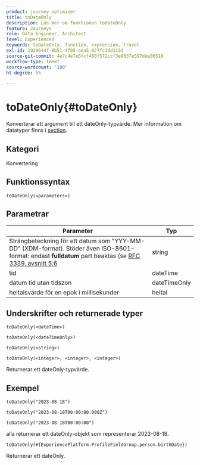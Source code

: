 ```yaml
---
product: journey optimizer
title: toDateOnly
description: Läs mer om funktionen toDateOnly
feature: Journeys
role: Data Engineer, Architect
level: Experienced
keywords: toDateOnly, function, expression, travel
exl-id: 1929644f-8b51-4f95-aea5-627fc1dd115d
source-git-commit: 4e7c4e7e6fcf488f572ccf3e9037e597dde06510
workflow-type: tm+mt
source-wordcount: '100'
ht-degree: 5%

---
```


# toDateOnly{#toDateOnly}

Konverterar ett argument till ett dateOnly-typvärde. Mer information om datatyper finns i [section](../expression/data-types.md).

## Kategori

Konvertering

## Funktionssyntax

`toDateOnly(<parameters>)`

## Parametrar

| Parameter | Typ |
|-----------|------------------|
| Strängbeteckning för ett datum som &quot;YYY-MM-DD&quot; (XDM-format). Stöder även ISO-8601-format: endast **fulldatum** part beaktas (se [RFC 3339, avsnitt 5.6](https://www.rfc-editor.org/rfc/rfc3339#section-5.6) | string |
| tid | dateTime |
| datum tid utan tidszon | dateTimeOnly |
| heltalsvärde för en epok i millisekunder | heltal |

## Underskrifter och returnerade typer

`toDateOnly(<dateTime>)`

`toDateOnly(<dateTimeOnly>)`

`toDateOnly(<string>)`

`toDateOnly(<integer>, <integer>, <integer>)`

Returnerar ett dateOnly-typvärde.

## Exempel

`toDateOnly("2023-08-18")`

`toDateOnly("2023-08-18T00:00:00.000Z")`

`toDateOnly("2023-08-18T00:00:00")`

alla returnerar ett dateOnly-objekt som representerar 2023-08-18.

`toDateOnly(#{ExperiencePlatform.ProfileFieldGroup.person.birthDate})`

Returnerar ett dateOnly.
